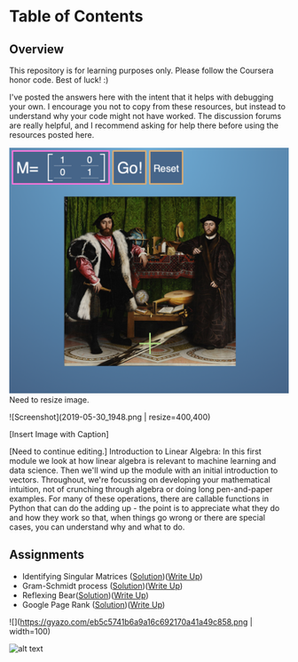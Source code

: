 # Table of Contents
## Overview

This repository is for learning purposes only. Please follow the Coursera honor code. Best of luck! :) 

I've posted the answers here with the intent that it helps with debugging your own. I encourage you not to copy from these resources, but instead to understand why your code might not have worked. The discussion forums are really helpful, and I recommend asking for help there before using the resources posted here.


![Screenshot](2019-05-30_1948.png) Need to resize image.

![Screenshot](2019-05-30_1948.png | resize=400,400)

[Insert Image with Caption]

[Need to continue editing.] Introduction to Linear Algebra: In this first module we look at how linear algebra is relevant to machine learning and data science. Then we'll wind up the module with an initial introduction to vectors. Throughout, we're focussing on developing your mathematical intuition, not of crunching through algebra or doing long pen-and-paper examples. For many of these operations, there are callable functions in Python that can do the adding up - the point is to appreciate what they do and how they work so that, when things go wrong or there are special cases, you can understand why and what to do.        




## Assignments
- Identifying Singular Matrices ([Solution](https://github.com/jessxphil/mathematics-of-machine-learning-linear-algebra/blob/master/assignment-1/id-singular-matrices.ipynb))([Write Up](https://medium.com/@jessxphil))
- Gram-Schmidt process ([Solution](https://github.com/jessxphil/mathematics-of-machine-learning-linear-algebra/blob/master/assignment-2/gram-schmidt-process.ipynb))([Write Up](https://medium.com/@jessxphil))
- Reflexing Bear([Solution](https://github.com/jessxphil/mathematics-of-machine-learning-linear-algebra/blob/master/assignment-3/reflecting-bear.ipynb))([Write Up](https://medium.com/@jessxphil))
- Google Page Rank ([Solution](https://github.com/jessxphil/mathematics-of-machine-learning-linear-algebra/tree/master/assignment-4))([Write Up](https://medium.com/@jessxphil))  


![](https://gyazo.com/eb5c5741b6a9a16c692170a41a49c858.png | width=100)

<img src="https://github.com/jessxphil/mathematics-of-machine-learning-linear-algebra/blob/master/2019-05-30_1948.png" alt="alt text" width="100" height="100">



